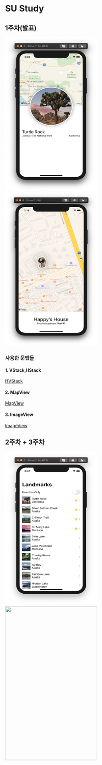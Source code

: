 # SU Study





## 1주차(발표)

<img src="./image/1stW.png"  width="300" height = "500"/> <img src="./image/1stHW.png"  width="300" height = "500"/>





### 사용한 문법들

#### 1. VStack,HStack 
[HVStack](./subReadme/1st/HStackVStack.md)

#### 2. MapView
[MapView](./subReadme/1st/MapView.md)

#### 3. ImageView
[ImageView](./subReadme/1st/ImageView.md)


## 2주차 + 3주차


<img src="./image/3rdWeek2.png"  width="300" height = "500"/> <img src="./image/3rdWeek.gif"  width="300" height = "500"/>
